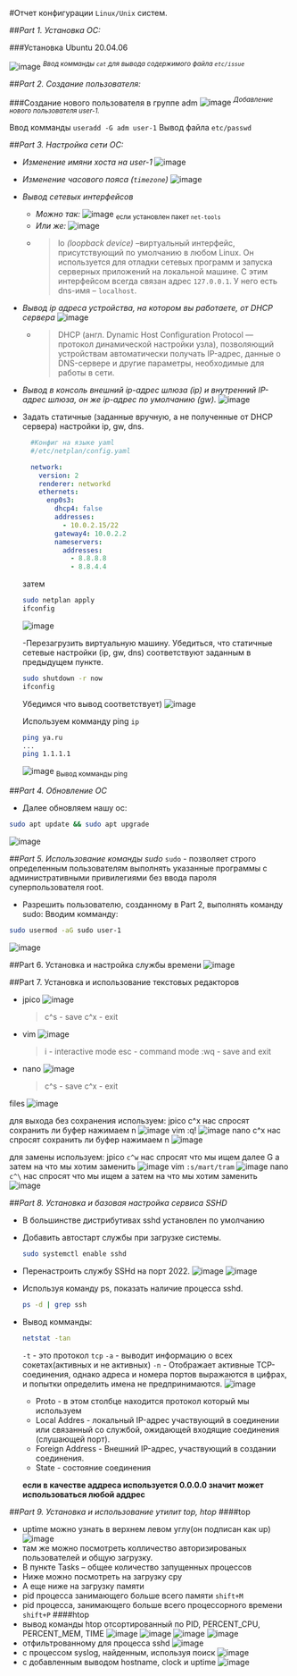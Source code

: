 #Отчет конфигурации `Linux/Unix` систем.

##*Part 1. Установка ОС:*

###Установка Ubuntu 20.04.06

![image](./images/1.png)
*<sup>Ввод комманды `cat` для вывода содержимого файла `etc/issue`</sup>*

##*Part 2. Создание пользователя:*

###Создание нового пользователя в группе adm
![image](./images/2.png)
*<sup>Добавление нового пользователя user-1.</sup>*

Ввод комманды `useradd -G adm user-1`
Вывод файла `etc/passwd`


##*Part 3. Настройка сети ОС:*

- *Изменение имяни хоста на user-1*
![image](./images/3-1.png)
- *Изменение часового пояса (`timezone`)*
![image](./images/3-2.png)
- *Вывод сетевых интерфейсов*
  - *Можно так:*
  ![image](./images/3-3-1.png)
  <sub>если установлен пакет `net-tools`</sub>
  - *Или же:*
  ![image](./images/3-3-2.png)
  - >lo *(loopback device)* –виртуальный интерфейс, присутствующий по
    >умолчанию в любом Linux. Он используется для отладки сетевых
    >программ и запуска серверных приложений на локальной машине.
    >C этим интерфейсом всегда связан адрес `127.0.0.1`. У него есть
    >dns-имя – `localhost`.
- *Вывод ip адреса устройства, на котором вы работаете, от DHCP сервера*
![image](./images/3-3-3.png)
  - >DHCP (англ. Dynamic Host Configuration Protocol — протокол
    >динамической настройки узла), позволяющий устройствам
    >автоматически получать IP-адрес, данные о DNS-сервере и другие
    >параметры, необходимые для работы в сети.

- *Вывод в консоль внешний ip-адрес шлюза (ip) и внутренний
   IP-адрес шлюза, он же ip-адрес по умолчанию (gw).*
  ![image](./images/3-4-1.png)

- Задать статичные (заданные вручную, а не полученные от DHCP сервера) настройки ip, gw, dns.

  ```yaml
    #Конфиг на языке yaml
    #/etc/netplan/config.yaml

    network:
      version: 2
      renderer: networkd
      ethernets:
        enp0s3:
          dhcp4: false
          addresses:
            - 10.0.2.15/22
          gateway4: 10.0.2.2
          nameservers:
            addresses:
              - 8.8.8.8
              - 8.8.4.4
  ```
  затем
  ```bash
  sudo netplan apply
  ifconfig
  ```
  ![image](./images/3-4-2.png)

  -Перезагрузить виртуальную машину. Убедиться, что статичные сетевые
  настройки (ip, gw, dns) соответствуют заданным в предыдущем пункте.
  ```bash
  sudo shutdown -r now
  ifconfig 
  ```
  Убедимся что вывод соответствует)
  ![image](./images/3-4-3.png)

  Используем комманду ping `ip`
  ```bash
  ping ya.ru
  ...
  ping 1.1.1.1
  ```
  ![image](./images/3-4-4.png)
  <sub>Вывод комманды ping</sub>

##*Part 4. Обновление ОС*
  - Далее обновляем нашу ос:
  ```bash
  sudo apt update && sudo apt upgrade
  ```
  ![image](./images/4-1-1.png)

##*Part 5. Использование команды sudo*
  `sudo` - позволяет строго определенным пользователям выполнять указанные программы с административными привилегиями без ввода пароля суперпользователя root.
  - Разрешить пользователю, созданному в Part 2, выполнять команду sudo:
  Вводим комманду:
  ```bash
  sudo usermod -aG sudo user-1
  ```
  ![image](./images/5-1-1.png)

##Part 6. Установка и настройка службы времени
  ![image](./images/6-1-1.png)

##Part 7. Установка и использование текстовых редакторов
   -  jpico
    ![image](./images/7-1-1.png)
      > c^s - save
       c^x - exit
   - vim
    ![image](./images/7-2-1.png)
     > i - interactive mode
       esc - command mode
       :wq - save and exit
   - nano
    ![image](./images/7-3-1.png)
     > c^s - save
       c^x - exit

  files 
  ![image](./images/7-4-1.png)

  для выхода без сохранения используем:
  jpico
  c^x нас спросят сохранить ли буфер нажимаем n
  ![image](./images/7-5-1.png)
  vim
  :q!
  ![image](./images/7-6-1.png)
  nano
  c^x нас спросят сохранить ли буфер нажимаем n
  ![image](./images/7-7-1.png)

  для замены используем:
  jpico
  `c^w` нас спросят что мы ищем далее G а затем на что мы хотим заменить
  ![image](./images/7-8-1.png)
  vim
  `:s/mart/tram`
  ![image](./images/7-9-1.png)
  nano
  `c^\` нас спросят что мы ищем а затем на что мы хотим заменить
  ![image](./images/7-10-1.png)

##*Part 8. Установка и базовая настройка сервиса SSHD*
  - В большинстве дистрибутивах sshd установлен по умолчанию
  - Добавить автостарт службы при загрузке системы.
    ```bash
    sudo systemctl enable sshd
    ```
  - Перенастроить службу SSHd на порт 2022.
    ![image](./images/8-1-1.png)
    ![image](./images/8-2-1.png)
  - Используя команду ps, показать наличие процесса sshd.
    ```bash
    ps -d | grep ssh
    ```
  - Вывод комманды:
    ```bash
    netstat -tan
    ```
    `-t` - это протокол `tcp`
    `-a` - выводит информацию о всех сокетах(активных и не активных)
    `-n` - Отображает активные TCP-соединения, однако адреса и номера портов выражаются в цифрах, и попытки определить имена не предпринимаются.
    ![image](./images/8-3-1.png)
     - Proto - в этом столбце находится протокол который мы используем
     - Local Addres - локальный IP-адрес участвующий в соединении или связанный со службой, ожидающей входящие соединения (слушающей порт).
     - Foreign Address - Внешний IP-адрес, участвующий в создании соединения.
     - State - состояние соединения
    
    **если в качестве аддреса используется 0.0.0.0 значит может использоваться любой аддрес**

##*Part 9. Установка и использование утилит top, htop*
####top
  - uptime можно узнать в верхнем левом углу(он подписан как up)
  ![image](./images/9-1-1.png)
  - там же можно посмотреть колличество авторизированых пользователей и общую загрузку.
  - В пункте Tasks – общее количество запущенных процессов
  - Ниже можно посмотреть на загрузку cpy
  - А еще ниже на загрузку памяти
  - pid процесса занимающего больше всего памяти `shift+M`
  - pid процесса, занимающего больше всего процессорного времени `shift+P`
####htop
  - вывод команды htop отсортированный по PID, PERCENT_CPU, PERCENT_MEM, TIME
    ![image](./images/9-2-1.png)
    ![image](./images/9-2-2.png)
    ![image](./images/9-2-3.png)
    ![image](./images/9-2-4.png)
  - отфильтрованному для процесса sshd
    ![image](./images/9-2-5.png)
  - с процессом syslog, найденным, используя поиск
    ![image](./images/9-2-6.png)
  - с добавленным выводом hostname, clock и uptime
    ![image](./images/9-2-7.png)


